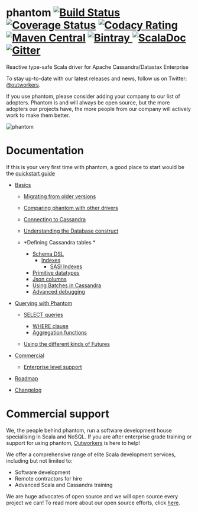 phantom
[![Build Status](https://travis-ci.org/outworkers/phantom.svg?branch=develop)](https://travis-ci.org/outworkers/phantom?branch=develop) [![Coverage Status](https://coveralls.io/repos/outworkers/phantom/badge.svg)](https://coveralls.io/r/outworkers/phantom)  [![Codacy Rating](https://api.codacy.com/project/badge/grade/25bee222a7d142ff8151e6ceb39151b4)](https://www.codacy.com/app/flavian/phantom_2) [![Maven Central](https://maven-badges.herokuapp.com/maven-central/com.outworkers/phantom-dsl_2.11/badge.svg)](https://maven-badges.herokuapp.com/maven-central/com.outworkers/phantom-dsl_2.11) [![Bintray](https://api.bintray.com/packages/outworkers/oss-releases/phantom-dsl/images/download.svg) ](https://bintray.com/outworkers/oss-releases/phantom-dsl/_latestVersion) [![ScalaDoc](http://javadoc-badge.appspot.com/com.outworkers/phantom-dsl_2.11.svg?label=scaladoc)](http://javadoc-badge.appspot.com/com.outworkers/phantom-dsl_2.11) [![Gitter](https://badges.gitter.im/Join%20Chat.svg)](https://gitter.im/outworkers/phantom?utm_source=badge&utm_medium=badge&utm_campaign=pr-badge&utm_content=badge)
======================================================================================================================

Reactive type-safe Scala driver for Apache Cassandra/Datastax Enterprise

To stay up-to-date with our latest releases and news, follow us on Twitter: [@outworkers](https://twitter.com/outworkers_uk).

If you use phantom, please consider adding your company to our list of adopters. Phantom is and will always be open source, but the more adopters our projects have, the more people from our company will actively work to make them better.

![phantom](https://s3-eu-west-1.amazonaws.com/websudos/oss/logos/phantom.png "Outworkers Phantom")

Documentation
===================

If this is your very first time with phantom, a good place to start would be the [quickstart guide](./quickstart.md)

- [Basics](./basics/)
    - [Migrating from older versions](./roadmap.md)
    - [Comparing phantom with other drivers](./comparison.md)
    - [Connecting to Cassandra](./basics/connectors.md)
    - [Understanding the Database construct](./basics/database.md)
    
    - *Defining Cassandra tables * 
        - [Schema DSL](./basics/tables.md)
            - [Indexes](./basics/indexes)
                - [SASI Indexes](./basics/indexes/sasi.md)
        - [Primitive datatypes](./basics/primitives.md)
        - [Json columns](./basics/json_columns.md)
        - [Using Batches in Cassandra](./basics/batches.md)
        - [Advanced debugging](./basics/debugging.md)
    
- [Querying with Phantom](./querying)
    - [SELECT queries](./querying/select.md)
        - [WHERE clause](./querying/where_clause.md)
        - [Aggregation functions](./querying/aggregation_functions.md)
        
    - [Using the different kinds of Futures](./querying/execution.md)    
- [Commercial](./commercial)
    - [Enterprise level support](./commercial/support.md)

- [Roadmap](./roadmap.md)
- [Changelog](./basics/changelog.md)



Commercial support
===================
We, the people behind phantom, run a software development house specialising in Scala and NoSQL. If you are after enterprise grade
training or support for using phantom, [Outworkers](http://outworkers.com) is here to help!

We offer a comprehensive range of elite Scala development services, including but not limited to:

- Software development
- Remote contractors for hire
- Advanced Scala and Cassandra training

We are huge advocates of open source and we will open source every project we can! To read more about our open source efforts, click [here](http://www.outworkers.com/work).
